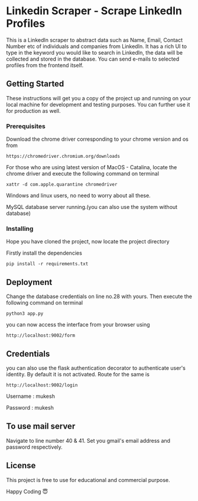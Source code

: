 # Linkedin Scraper - Scrape LinkedIn Profiles

This is a LinkedIn scraper to abstract data such as Name, Email, Contact Number etc of individuals and companies from LinkedIn. It has a rich UI to type in the keyword you would like to search in LinkedIn, the data will be collected and stored in the database. You can send e-mails to selected profiles from the frontend itself.

## Getting Started

These instructions will get you a copy of the project up and running on your local machine for development and testing purposes. You can further use it for production as well.

### Prerequisites

Download the chrome driver corresponding to your chrome version and os from

```
https://chromedriver.chromium.org/downloads
```

For those who are using latest version of MacOS - Catalina, locate the chrome driver and execute the following command on terminal

```
xattr -d com.apple.quarantine chromedriver
```
Windows and linux users, no need to worry about all these.

MySQL database server running.(you can also use the system without database)

### Installing 

Hope you have cloned the project, now locate the project directory

Firstly install the dependencies

```
pip install -r requirements.txt
```
## Deployment

Change the database credentials on line no.28 with yours. Then execute the following command on terminal

```
python3 app.py
```
you can now access the interface from your browser using 

```
http://localhost:9002/form
```

## Credentials

you can also use the flask authentication decorator to authenticate user's identity. By default it is not activated. Route for the same is

```
http://localhost:9002/login
```

Username : mukesh

Password : mukesh 


## To use mail server

Navigate to line number 40 & 41. Set you gmail's email address and password respectively.

## License

This project is free to use for educational and commercial purpose.

Happy Coding 😇

